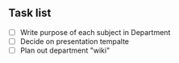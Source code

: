 ## Task list
- [ ] Write purpose of each subject in Department
- [ ] Decide on presentation tempalte
- [ ] Plan out department "wiki"